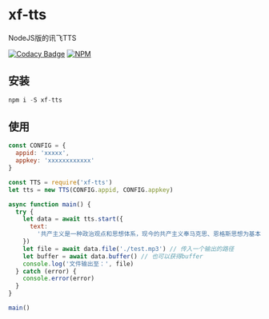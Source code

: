 # xf-tts
NodeJS版的讯飞TTS

[![Codacy Badge](https://api.codacy.com/project/badge/Grade/c997b0e2c1fb45afa263fbf77034681f)](https://app.codacy.com/app/paraself/xf-tts?utm_source=github.com&utm_medium=referral&utm_content=paraself/xf-tts&utm_campaign=Badge_Grade_Settings)
[![NPM](https://nodei.co/npm/xf-tts.png)](https://nodei.co/npm/xf-tts/)

## 安装
``` javascript
npm i -S xf-tts
```

## 使用
``` javascript
const CONFIG = {
  appid: 'xxxxx',
  appkey: 'xxxxxxxxxxxx'
}

const TTS = require('xf-tts')
let tts = new TTS(CONFIG.appid, CONFIG.appkey)

async function main() {
  try {
    let data = await tts.start({
      text:
        '共产主义是一种政治观点和思想体系，现今的共产主义奉马克思、恩格斯思想为基本思想。 共产主义主张消灭生产资料私有制，并建立一个没有阶级制度、没有剥削、没有压迫，实现人类自我解放的社会，也是社会化集体大生产的社会，面对恶势力也会团结一致。'
    })
    let file = await data.file('./test.mp3') // 传入一个输出的路径
    let buffer = await data.buffer() // 也可以获得buffer
    console.log('文件输出至：', file)
  } catch (error) {
    console.error(error)
  }
}

main()
```

